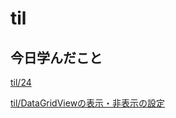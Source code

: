 # til

## 今日学んだこと

[til/24](https://github.com/tokiohamamatsu/til/blob/master/%E6%B4%BB%E5%8B%95%E8%A8%98%E9%8C%B2/2021/02/24.md)

[til/DataGridViewの表示・非表示の設定](https://github.com/tokiohamamatsu/til/blob/master/c%23/DataGridView%E3%81%AE%E8%A1%A8%E7%A4%BA%E3%83%BB%E9%9D%9E%E8%A1%A8%E7%A4%BA%E3%81%AE%E8%A8%AD%E5%AE%9A.md)